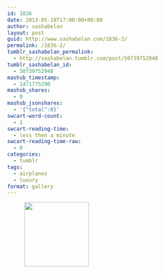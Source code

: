 ```yaml
---
id: 1836
date: 2013-05-18T17:00:00+00:00
author: sashabelan
layout: post
guid: http://www.sashabelan.com/1836-2/
permalink: /1836-2/
tumblr_sashabelan_permalink:
  - http://sashabelan.tumblr.com/post/50739752948
tumblr_sashabelan_id:
  - 50739752948
mashsb_timestamp:
  - 1471775290
mashsb_shares:
  - 0
mashsb_jsonshares:
  - '{"total":0}'
swcart-word-count:
  - 1
swcart-reading-time:
  - less then a minute
swcart-reading-time-raw:
  - 0
categories:
  - tumblr
tags:
  - airplanes
  - luxury
format: gallery
---
```

<div id='gallery-324' class='gallery galleryid-1836 gallery-columns-3 gallery-size-thumbnail'>
  <figure class='gallery-item'> 
  
  <div class='gallery-icon portrait'>
    <a href='http://www.sashabelan.ru/1836-2/attachment/1837/'><img width="150" height="150" src="http://www.sashabelan.ru/wp-content/uploads/2013/05/tumblr_mn0780jzZ71qarj97o1_500-150x150.jpg" class="attachment-thumbnail size-thumbnail" alt="" srcset="http://www.sashabelan.ru/wp-content/uploads/2013/05/tumblr_mn0780jzZ71qarj97o1_500-150x150.jpg 150w, http://www.sashabelan.ru/wp-content/uploads/2013/05/tumblr_mn0780jzZ71qarj97o1_500-403x400.jpg 403w" sizes="(max-width: 150px) 100vw, 150px" /></a>
  </div></figure>
</div>